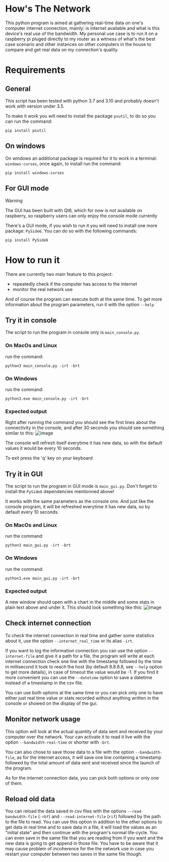 # How's The Network
This python program is aimed at gathering real-time data on one's computer internet connection, mainly: is internet available and what is this device's real use of the bandwidth.
My personal use case is to run it on a raspberry pi pluged directly to my router as a witness of what's the best case scenario and other instances on other computers in the house to compare and get real data on my connection's quality.



# Requirements
## General
This script has been tested with python 3.7 and 3.10 and probably doesn't work with version under 3.5.

To make it work you will need to install the package `psutil`, to do so you can run the command:
```
pip install psutil
```

## On windows
On windows an additional package is required for it to work in a terminal: `windows-curses`, once again, to install run the command:
```
pip install windows-curses
```

## For GUI mode

> [!WARNING]
> The GUI has been built with Qt6, which for now is not available on raspberry, so raspberry users can only enjoy the console mode currently

There's a GUI mode, if you wish to run it you will need to install one more package: `PySide6`. You can do so with the following commands:
```
pip install PySide6
```

# How to run it

There are currently two main feature to this project:
  - repeatedly check if the computer has access to the internet
  - monitor the real network use

And of course the program can execute both at the same time.
To get more information about the program parameters, run it with the option `--help`

## Try it in console

The script to run the program in console only is `main_console.py`.

### On MacOs and Linux
run the command:
```
python3 main_console.py -irt -brt
```
### On Windows
run the command:
```
python3.exe main_console.py -irt -brt
```
### Expected output

Right after running the command you should see the first lines about the connectivity in the console, and after 30 seconds you should see something similar to this:
![image](https://github.com/lesquoyb/HowsTheNetwork/assets/6374469/c662ad75-fb00-4220-9d3c-5094d5c944f6)

The console will refresh itself everytime it has new data, so with the default values it would be every 10 seconds.

To exit press the 'q' key on your keyboard

## Try it in GUI

The script to run the program in GUI mode is `main_gui.py`. Don't forget to install the `PySide6` dependencies mentionned above!

It works with the same parameters as the console one. And just like the console program, it will be refreshed everytime it has new data, so by default every 10 seconds.

### On MacOs and Linux
run the command:
```
python3 main_gui.py -irt -brt
```
### On Windows
run the command:
```
python3.exe main_gui.py -irt -brt
```
### Expected output

A new window should open with a chart in the middle and some stats in plain text above and under it. This should look something like this:
![image](https://github.com/lesquoyb/HowsTheNetwork/assets/6374469/17515510-c49d-4cd3-b9a1-90d9a4813cc7)


## Check internet connection

To check the internet connection in real time and gather some statistics about it, use the option `--internet_real_time` or its alias `-irt`.

If you want to log the information connection you can use the option `--internet-file` and give it a path for a file, the program will write at each internet connection check one line 
with the timestamp followed by the time in millisecond it took to reach the host (by default 8.8.8.8, see `--help` option to get more details), in case of timeout the value would be -1. If you find it more convenient you can use the `--datetime` option to save a datetime instead of a timestamp in the csv file.

You can use both options at the same time or you can pick only one to have either just real time value or stats recorded without anything written in the console or showed on the display of the gui.

## Monitor network usage

This option will look at the actual quantity of data sent and received by your computer over the network. Your can activate it to read it live with the option `--bandwidth-real-time` or shorter with `-brt`.

You can also chose to save those data to a file with the option `--bandwidth-file`, as for the internet access, it will save one line containing a timestamp followed by the total amount of
data sent and received since the launch of the program.

As for the internet connection data, you can pick both options or only one of them.

## Reload old data

You can reload the data saved in csv files with the options `--read-bandwidth-file` (`-rbf`) and `--read-internet-file` (`rif`) followed by the path to the file to read.
You can use this option in addition to the other options to get data in real time and to save data in a file, it will load the values as an "initial state" and then continue with the program's normal life-cycle. You can even save in the same file that you are reading from if you want and the new data is going to get append in those file. You have to be aware that it may cause problem of incoherence for the the network use in case you restart your computer between two saves in the same file though.


